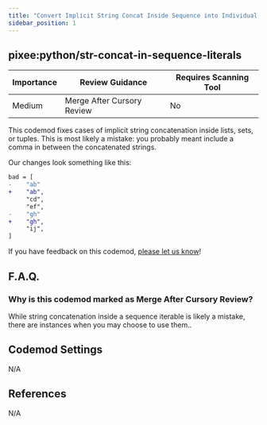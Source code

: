 ```yaml
---
title: "Convert Implicit String Concat Inside Sequence into Individual Elements"
sidebar_position: 1
---
```


## pixee:python/str-concat-in-sequence-literals

| Importance | Review Guidance            | Requires Scanning Tool |
| ---------- | -------------------------- | ---------------------- |
| Medium     | Merge After Cursory Review | No                     |

This codemod fixes cases of implicit string concatenation inside lists, sets, or tuples. This is most likely a mistake: you probably meant include a comma in between the concatenated strings.

Our changes look something like this:

```diff
bad = [
-    "ab"
+    "ab",
     "cd",
     "ef",
-    "gh"
+    "gh",
     "ij",
]
```

If you have feedback on this codemod, [please let us know](mailto:feedback@pixee.ai)!

## F.A.Q.

### Why is this codemod marked as Merge After Cursory Review?

While string concatenation inside a sequence iterable is likely a mistake, there are instances when you may choose to use them..

## Codemod Settings

N/A

## References

N/A
